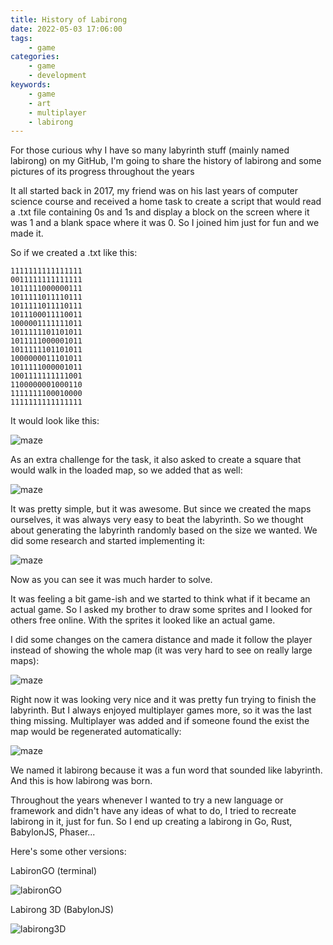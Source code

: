 ```yaml
---
title: History of Labirong
date: 2022-05-03 17:06:00
tags:
    - game
categories:
    - game
    - development
keywords:
    - game
    - art
    - multiplayer
    - labirong
---
```


For those curious why I have so many labyrinth stuff (mainly named labirong) on my GitHub, I'm going to share the history of labirong and some pictures of its progress throughout the years 

It all started back in 2017, my friend was on his last years of computer science course and received a home task to create a script that would read a .txt file containing 0s and 1s and display a block on the screen where it was 1 and a blank space where it was 0. So I joined him just for fun and we made it.

So if we created a .txt like this:

```
1111111111111111
0011111111111111
1011111000000111
1011111011110111
1011111011110111
1011100011110011
1000001111111011
1011111101101011
1011111000001011
1011111101101011
1000000011101011
1011111000001011
1001111111111001
1100000001000110
1111111100010000
1111111111111111
```

It would look like this:

![maze](/images/history-of-labirong/maze-version-0.png)

As an extra challenge for the task, it also asked to create a square that would walk in the loaded map, so we added that as well:

![maze](/images/history-of-labirong/maze-version-1.png)

It was pretty simple, but it was awesome. But since we created the maps ourselves, it was always very easy to beat the labyrinth. So we thought about generating the labyrinth randomly based on the size we wanted. We did some research and started implementing it:

![maze](/images/history-of-labirong/maze-version-2.png)

Now as you can see it was much harder to solve.

It was feeling a bit game-ish and we started to think what if it became an actual game. So I asked my brother to draw some sprites and I looked for others free online. With the sprites it looked like an actual game.

I did some changes on the camera distance and made it follow the player instead of showing the whole map (it was very hard to see on really large maps):

![maze](/images/history-of-labirong/maze-version-3.png)

Right now it was looking very nice and it was pretty fun trying to finish the labyrinth. But I always enjoyed multiplayer games more, so it was the last thing missing. Multiplayer was added and if someone found the exist the map would be regenerated automatically:

![maze](/images/history-of-labirong/maze-version-4.png)

We named it labirong because it was a fun word that sounded like labyrinth. And this is how labirong was born.

Throughout the years whenever I wanted to try a new language or framework and didn't have any ideas of what to do, I tried to recreate labirong in it, just for fun. So I end up creating a labirong in Go, Rust, BabylonJS, Phaser...

Here's some other versions:

LabironGO (terminal)

![labironGO](/images/history-of-labirong/labirongo.png)

Labirong 3D (BabylonJS)

![labirong3D](/images/history-of-labirong/labirong3d.png)

